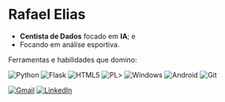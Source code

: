 # Rafael Elias

* **Centista de Dados** focado em **IA**; e
* Focando em análise esportiva.

Ferramentas e habilidades que domino:

![Python](https://img.shields.io/badge/python-3670A0?style=for-the-badge&logo=python&logoColor=ffdd54) ![Flask](https://img.shields.io/badge/flask-%23000.svg?style=for-the-badge&logo=flask&logoColor=white) ![HTML5](https://img.shields.io/badge/HTML5-E34F26?style=for-the-badge&logo=html5&logoColor=white)  ![PL](https://img.shields.io/badge/PL%2FSQL-FFFFFF?style=for-the-badge&logo=oracle&logoColor=FF0000&labelColor=FFFFFF&color=FF0000)> ![Windows](https://img.shields.io/badge/Windows-000?style=for-the-badge&logo=windows&logoColor=2CA5E0) 	![Android](https://img.shields.io/badge/Android-3DDC84?style=for-the-badge&logo=android&logoColor=white) ![Git](https://img.shields.io/badge/GIT-E44C30?style=for-the-badge&logo=git&logoColor=white) 

[![Gmail](https://img.shields.io/badge/Gmail-333333?style=for-the-badge&logo=gmail&logoColor=red)](mailto:souzaeliasrafael@gmail.com)
[![LinkedIn](https://img.shields.io/badge/LinkedIn-0077B5?style=for-the-badge&logo=linkedin&logoColor=white)](https://www.linkedin.com/in/souzaeliasrafael/)
